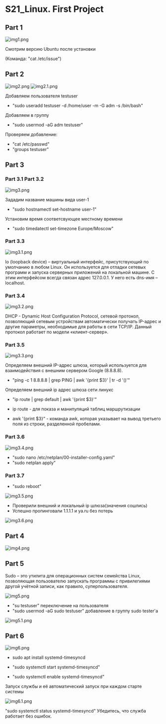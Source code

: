 # S21_Linux. First Project

## Part 1
![img1.png](img%2Fimg1.png)

Смотрим версию Ubuntu после установки

(Команда: "cat /etc/issue")

## Part 2
![img2.png](img%2Fimg2.png)
![img2.1.png](img%2Fimg2.1.png)

Добавляем пользователя testuser
- "sudo useradd testuser -d /home/user -m -G adm -s /bin/bash"

Добавляем в группу
- "sudo usermod -aG adm testuser"


Проверяем добавление:
- "cat /etc/passwd"
- "groups testuser"

## Part 3
### Part 3.1 Part 3.2
![img3.png](img%2Fimg3.png)

Зададим название машины вида user-1
- "sudo hostnamectl set-hostname user-1"

Установим время соответсвующее местному времени
- "sudo timedatectl set-timezone Europe/Moscow"

### Part 3.3
![img3.1.png](img%2Fimg3.1.png)

lo (loopback device) – виртуальный интерфейс, присутствующий по умолчанию в любом Linux. Он используется для отладки сетевых программ и запуска серверных приложений на локальной машине. С этим интерфейсом всегда связан адрес 127.0.0.1. У него есть dns-имя – localhost.

### Part 3.4
![img3.2.png](img%2Fimg3.2.png)

DHCP - Dynamic Host Configuration Protocol, сетевой протокол, позволяющий сетевым устройствам автоматически получать IP-адрес и другие параметры, необходимые для работы в сети TCP/IP. Данный протокол работает по модели «клиент-сервер».

### Part 3.5
![img3.3.png](img%2Fimg3.3.png)

Определяем внешний IP-адрес шлюза, который используется для взаимодействия с внешним сервером Google (8.8.8.8).
- "ping -c 1 8.8.8.8 | grep PING | awk '{print $3}' | tr -d '()'"

Определяем внешний ip адрес шлюза сети линукс
- "ip route | grep default | awk '{print $3}'"

- ip route - для показа и манипуляций таблиц маршрутизации
- awk '{print $3}" - команда awk, которая указывает на вывод третьего поля из строки, разделенной пробелами.

### Part 3.6
![img3.4.png](img%2Fimg3.4.png)

- "sudo nano /etc/netplan/00-installer-config.yaml"
- "sudo netplan apply"

### Part 3.7
- "sudo reboot"

![img3.5.png](img%2Fimg3.5.png)

- Проверили внешний и локальный ip шлюза(значения сошлись)
- Успешно пропинговали 1.1.1.1 и ya.ru без потерь

![img3.6.png](img%2Fimg3.6.png)

## Part 4
![img4.png](img%2Fimg4.png)

## Part 5

Sudo – это утилита для операционных систем семейства Linux, позволяющая пользователю запускать программы с привилегиями другой учётной записи, как правило, суперпользователя.

![img5.png](img%2Fimg5.png)

- "su testuser" переключение на пользователя
- "sudo usermod -aG sudo testuser" добавление в группу sudo tester'a

![img5.1.png](img%2Fimg5.1.png)

## Part 6
![img6.png](img%2Fimg6.png)

- sudo apt install systemd-timesyncd

- "sudo systemctl start systemd-timesyncd"
- "sudo systemctl enable systemd-timesyncd"

Запуск службы и её автоматический запуск при каждом старте системы

![img6.1.png](img%2Fimg6.1.png)

"sudo systemctl status systemd-timesyncd"
 Убедитесь, что служба работает без ошибок.
